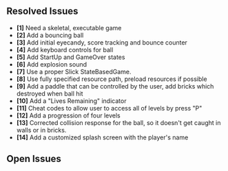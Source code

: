 ## Resolved Issues ##

- **[1]** Need a skeletal, executable game
- **[2]** Add a bouncing ball
- **[3]** Add initial eyecandy, score tracking and bounce counter
- **[4]** Add keyboard controls for ball
- **[5]** Add StartUp and GameOver states
- **[6]** Add explosion sound
- **[7]** Use a proper Slick StateBasedGame.
- **[8]** Use fully specified resource path, preload resources if possible
- **[9]** Add a paddle that can be controlled by the user, add bricks which destroyed when ball hit
- **[10]** Add a "Lives Remaining" indicator
- **[11]** Cheat codes to allow user to access all of levels by press "P"
- **[12]** Add a progression of four levels
- **[13]** Corrected collision response for the ball, so it doesn't get caught in walls or in bricks.
- **[14]** Add a customized splash screen with the player's name

## Open Issues ##


